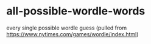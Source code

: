 # all-possible-wordle-words
every single possible wordle guess (pulled from https://www.nytimes.com/games/wordle/index.html)
